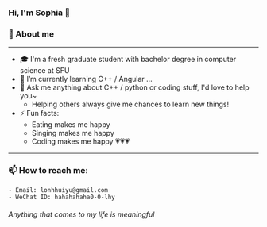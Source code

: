 ### Hi, I'm Sophia 👋

### :woman: About me
  ---
  - :mortar_board: I'm a fresh graduate student with bachelor degree in computer science at SFU
  - 🌱 I’m currently learning C++ / Angular ... 
  - 💬 Ask me anything about C++ / python or coding stuff, I'd love to help you~
    - Helping others always give me chances to learn new things!
  - ⚡ Fun facts: 
    - Eating makes me happy
    - Singing makes me happy
    - Coding makes me happy 💗💗💗

  ---


### 📫 How to reach me:
    - Email: lonhhuiyu@gmail.com
    - WeChat ID: hahahahaha0-0-lhy




###### *Anything that comes to my life is meaningful*


<!--
**HuiYuLong/HuiYuLong** is a ✨ _special_ ✨ repository because its `README.md` (this file) appears on your GitHub profile.

Here are some ideas to get you started:

- 🔭 I’m currently working on ...
- 🌱 I’m currently learning ...
- 👯 I’m looking to collaborate on ...
- 🤔 I’m looking for help with ...
- 💬 Ask me about ...
- 📫 How to reach me: ...
- 😄 Pronouns: ...
- ⚡ Fun fact: ...
-->
